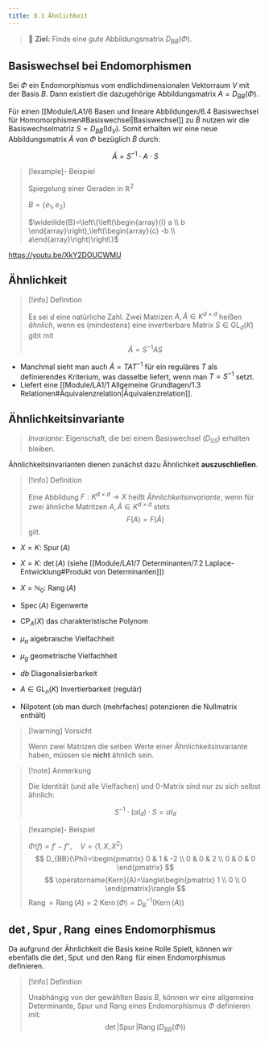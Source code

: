 ```yaml
---
title: 8.1 Ähnlichkeit
---
```


> 🏁 **Ziel:**
> Finde eine *gute* Abbildungsmatrix $D_{B B}(\Phi)$.

## Basiswechsel bei Endomorphismen

Sei $\Phi$ ein Endomorphismus vom endlichdimensionalen Vektorraum $V$ mit der Basis $B$.
Dann existiert die dazugehörige Abbildungsmatrix $A=D_{B B}(\Phi)$.

Für einen [[Module/LA1/6 Basen und lineare Abbildungen/6.4 Basiswechsel für Homomorphismen#Basiswechsel|Basiswechsel]] zu $\widetilde{B}$ nutzen wir die Basiswechselmatriz $S=D_{B \widetilde{B}}(\text{Id}_{V})$.
Somit erhalten wir eine neue Abbildungsmatrix $\widetilde{A}$ von $\Phi$ bezüglich $\widetilde{B}$ durch:

$$
\widetilde{A}=S^{-1}\cdot A\cdot S
$$

> [!example]- Beispiel 
> 
> Spiegelung einer Geraden in $\mathbb{R}^2$
> 
> $B=\{ e_{1}, e_{2} \}$
> 
> $\widetilde{B}=\left\{\left(\begin{array}{l} a \\ b \end{array}\right),\left(\begin{array}{c} -b \\ a\end{array}\right)\right\}$

https://youtu.be/XkY2DOUCWMU

## Ähnlichkeit

> [!info] Definition 
> 
> Es sei $d$ eine natürliche Zahl. Zwei Matrizen $A, \widetilde{A} \in K^{d \times d}$ heißen *ähnlich*, wenn es (mindestens) eine invertierbare Matrix $S \in \mathrm{GL}_d(K)$ gibt mit
> $$
> \widetilde{A}=S^{-1} A S
> $$

- Manchmal sieht man auch $\widetilde{A}=T A T^{-1}$ für ein reguläres $T$ als definierendes Kriterium, was dasselbe liefert, wenn man $T=S^{-1}$ setzt.
- Liefert eine [[Module/LA1/1 Allgemeine Grundlagen/1.3 Relationen#Äquivalenzrelation|Äquivalenzrelation]].

## Ähnlichkeitsinvariante

> *Invariante*: Eigenschaft, die bei einem Basiswechsel ($D_{SS}$) erhalten bleiben.

Ähnlichkeitsinvarianten dienen zunächst dazu Ähnlichkeit **auszuschließen**.

> [!info] Definition 
> 
> Eine Abbildung $F: K^{d \times d} \to X$ heißt *Ähnlichkeitsinvariante*,
> wenn für zwei ähnliche Matritzen $A, \widetilde{A}\in K^{d \times d}$ stets 
> $$F(A)=F(\widetilde{A})$$ 
> gilt.

- $X=K$: $\operatorname{Spur}(A)$

- $X=K$: $\det(A)$ 
  (siehe [[Module/LA1/7 Determinanten/7.2 Laplace-Entwicklung#Produkt von Determinanten]])

- $X=\mathbb{N}_{0}$: $\operatorname{Rang}(A)$
  
- $\operatorname{Spec}(A)$ Eigenwerte

- $\operatorname{CP}_{A}(X)$ das charakteristische Polynom
 
- $\mu_{a}$ algebraische Vielfachheit
 
- $\mu_{g}$ geometrische Vielfachheit
 
- $db$ Diagonalisierbarkeit
 
- $A \in \operatorname{GL}_{n}(K)$ Invertierbarkeit (regulär)

- Nilpotent 
  (ob man durch (mehrfaches) potenzieren die Nullmatrix enthält)

> [!warning] Vorsicht
> 
> Wenn zwei Matrizen die selben Werte einer Ähnlichkeitsinvariante haben, müssen sie **nicht** ähnlich sein.

> [!note] Anmerkung
> 
> Die Identität (und alle Vielfachen) und $0$-Matrix sind nur zu sich selbst ähnlich:
> 
> $$
> S^{-1} \cdot\left(\alpha I_d\right) \cdot S=\alpha I_d
> $$

> [!example]- Beispiel 
> 
> $\Phi(f)=f'-f'', \quad V=\langle1,X,X^2\rangle$
> $$
> D_{BB}(\Phi)=\begin{pmatrix}
> 0 & 1 & -2 \\
> 0 & 0 & 2 \\
> 0 & 0 & 0 
> \end{pmatrix}
> $$
> $$
> \operatorname{Kern}(A)=\langle\begin{pmatrix}
> 1 \\
> 0 \\
> 0
> \end{pmatrix}\rangle 
> $$
> $\operatorname{Rang}=\operatorname{Rang}(A)=2$
> $\operatorname{Kern}(\Phi)=D^{-1}_{B}(\operatorname{Kern}(A))$

## $\det, \operatorname{Spur}, \operatorname{Rang}$ eines  Endomorphismus

Da aufgrund der Ähnlichkeit die Basis keine Rolle Spielt, können wir ebenfalls die $\det, \operatorname{Sput}$ und den $\operatorname{Rang}$ für einen Endomorphismus definieren.

> [!info] Definition 
> 
>  Unabhängig von der gewählten Basis $B$, können wir eine allgemeine 
>  Determinante, Spur und Rang eines Endomorphismus $\Phi$ definieren mit:
> $$
> \det|\operatorname{Spur} | \operatorname{Rang} (D_{BB}(\Phi))  
> $$

